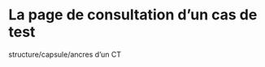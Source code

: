 # La page de consultation d’un cas de test


structure/capsule/ancres d’un CT
<!--stackedit_data:
eyJoaXN0b3J5IjpbLTIwNjQ1MTAzNzJdfQ==
-->
